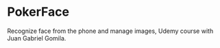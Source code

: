 # PokerFace
Recognize face from the phone and manage images, Udemy course with Juan Gabriel Gomila.
